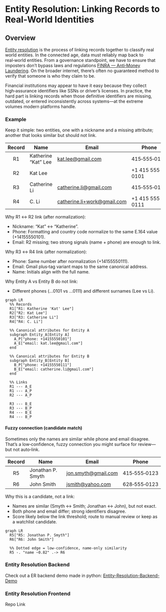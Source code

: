  # Entity Resolution: Linking Records to Real‑World Identities

## Overview

[Entity resolution](https://en.wikipedia.org/wiki/Record_linkage) is the process of linking records together to classify real world entities. In the connected age, data must reliably map back to real‑world entities. From a governance standpoint, we have to ensure that imposters don’t bypass laws and regulations [FINRA — Anti‑Money Laundering](https://www.finra.org/rules-guidance/key-topics/aml). On the broader internet, there’s often no guaranteed method to verify that someone is who they claim to be.

Financial institutions may appear to have it easy because they collect high‑assurance identifiers like SSNs or driver’s licenses. In practice, the hard part is linking records when those definitive identifiers are missing, outdated, or entered inconsistently across systems—at the extreme volumes modern platforms handle.

### Example

Keep it simple: two entities, one with a nickname and a missing attribute; another that looks similar but should not link.

| Record | Name                  | Email                       | Phone           |
|:------:|-----------------------|-----------------------------|-----------------|
| R1     | Katherine “Kat” Lee   | kat.lee@gmail.com           | 415‑555‑0101    |
| R2     | Kat Lee               |                             | +1 415 555 0101 |
| R3     | Catherine Li          | catherine.li@gmail.com      | 415‑555‑0111    |
| R4     | C. Li                 | catherine.li+work@gmail.com | +1 415 555 0111 |

Why R1 ↔ R2 link (after normalization):

- Nickname: “Kat” ↔ “Katherine”.
- Phone: Formatting and country code normalize to the same E.164 value (+14155550101).
- Email: R2 missing; two strong signals (name + phone) are enough to link.

Why R3 ↔ R4 link (after normalization):

- Phone: Same number after normalization (+14155550111).
- Email: Gmail plus‑tag variant maps to the same canonical address.
- Name: Initials align with the full name.

Why Entity A vs Entity B do not link:

- Different phones (…0101 vs …0111) and different surnames (Lee vs Li).


```mermaid
graph LR
  %% Records
  R1["R1: Katherine 'Kat' Lee"]
  R2["R2: Kat Lee"]
  R3["R3: Catherine Li"]
  R4["R4: C. Li"]

  %% Canonical attributes for Entity A
  subgraph Entity_A[Entity A]
    A_P["phone: +14155550101"]
    A_E["email: kat.lee@gmail.com"]
  end

  %% Canonical attributes for Entity B
  subgraph Entity_B[Entity B]
    B_P["phone: +14155550111"]
    B_E["email: catherine.li@gmail.com"]
  end

  %% Links
  R1 --- A_E
  R1 --- A_P
  R2 --- A_P

  R3 --- B_E
  R3 --- B_P
  R4 --- B_E
  R4 --- B_P
```

#### Fuzzy connection (candidate match)

Sometimes only the names are similar while phone and email disagree. That’s a low‑confidence, fuzzy connection you might surface for review—but not auto‑link.

| Record | Name               | Email                    | Phone         |
|:------:|--------------------|--------------------------|---------------|
| R5     | Jonathan P. Smyth  | jon.smyth@gmail.com      | 415‑555‑0123  |
| R6     | John Smith         | jsmith@yahoo.com         | 628‑555‑0123  |

Why this is a candidate, not a link:
- Names are similar (Smyth ↔ Smith; Jonathan ↔ John), but not exact.
- Both phone and email differ; strong identifiers disagree.
- Score likely below the link threshold; route to manual review or keep as a watchlist candidate.

```mermaid
graph LR
  R5["R5: Jonathan P. Smyth"]
  R6["R6: John Smith"]

  %% Dotted edge = low-confidence, name-only similarity
  R5 -. "name ~0.82" .-> R6
```

### Entity Resolution Backend
Check out a ER backend demo made in python: [Entity-Resolution-Backend-Demo](https://github.com/MarcoBetti1/Entity-Resolution-Backend-Demo/tree/main)


### Entity Resolution Frontend
Repo Link
